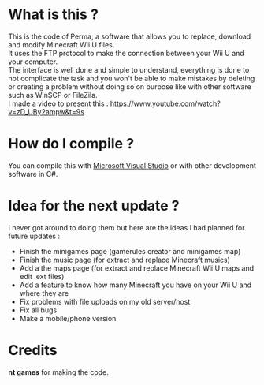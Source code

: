 # What is this ?
This is the code of Perma, a software that allows you to replace, download and modify Minecraft Wii U files.    
It uses the FTP protocol to make the connection between your Wii U and your computer.    
The interface is well done and simple to understand, everything is done to not complicate the task and you won't be able to make mistakes by deleting or creating a problem without doing so on purpose like with other software such as WinSCP or FileZila.    
I made a video to present this : https://www.youtube.com/watch?v=zD_UBy2ampw&t=9s.    

# How do I compile ? 
You can compile this with [Microsoft Visual Studio](https://visualstudio.microsoft.com/) or with other development software in C#.

# Idea for the next update ?    
I never got around to doing them but here are the ideas I had planned for future updates :    
- Finish the minigames page (gamerules creator and minigames map)    
- Finish the music page (for extract and replace Minecraft musics)    
- Add a the maps page (for extract and replace Minecraft Wii U maps and edit .ext files)    
- Add a feature to know how many Minecraft you have on your Wii U and where they are    
- Fix problems with file uploads on my old server/host    
- Fix all bugs    
- Make a mobile/phone version    

# Credits
**nt games** for making the code.    
